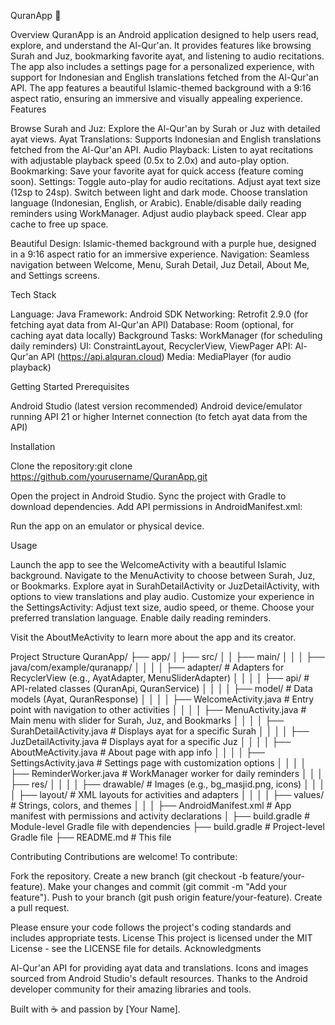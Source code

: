 QuranApp 📖

  
  
  
  


Overview
QuranApp is an Android application designed to help users read, explore, and understand the Al-Qur'an. It provides features like browsing Surah and Juz, bookmarking favorite ayat, and listening to audio recitations. The app also includes a settings page for a personalized experience, with support for Indonesian and English translations fetched from the Al-Qur'an API.
The app features a beautiful Islamic-themed background with a 9:16 aspect ratio, ensuring an immersive and visually appealing experience.
Features

Browse Surah and Juz: Explore the Al-Qur'an by Surah or Juz with detailed ayat views.
Ayat Translations: Supports Indonesian and English translations fetched from the Al-Qur'an API.
Audio Playback: Listen to ayat recitations with adjustable playback speed (0.5x to 2.0x) and auto-play option.
Bookmarking: Save your favorite ayat for quick access (feature coming soon).
Settings:
Toggle auto-play for audio recitations.
Adjust ayat text size (12sp to 24sp).
Switch between light and dark mode.
Choose translation language (Indonesian, English, or Arabic).
Enable/disable daily reading reminders using WorkManager.
Adjust audio playback speed.
Clear app cache to free up space.


Beautiful Design: Islamic-themed background with a purple hue, designed in a 9:16 aspect ratio for an immersive experience.
Navigation: Seamless navigation between Welcome, Menu, Surah Detail, Juz Detail, About Me, and Settings screens.

Tech Stack

Language: Java
Framework: Android SDK
Networking: Retrofit 2.9.0 (for fetching ayat data from Al-Qur'an API)
Database: Room (optional, for caching ayat data locally)
Background Tasks: WorkManager (for scheduling daily reminders)
UI: ConstraintLayout, RecyclerView, ViewPager
API: Al-Qur'an API (https://api.alquran.cloud)
Media: MediaPlayer (for audio playback)

Getting Started
Prerequisites

Android Studio (latest version recommended)
Android device/emulator running API 21 or higher
Internet connection (to fetch ayat data from the API)

Installation

Clone the repository:git clone https://github.com/yourusername/QuranApp.git


Open the project in Android Studio.
Sync the project with Gradle to download dependencies.
Add API permissions in AndroidManifest.xml:<uses-permission android:name="android.permission.INTERNET" />
<uses-permission android:name="android.permission.POST_NOTIFICATIONS" />


Run the app on an emulator or physical device.

Usage

Launch the app to see the WelcomeActivity with a beautiful Islamic background.
Navigate to the MenuActivity to choose between Surah, Juz, or Bookmarks.
Explore ayat in SurahDetailActivity or JuzDetailActivity, with options to view translations and play audio.
Customize your experience in the SettingsActivity:
Adjust text size, audio speed, or theme.
Choose your preferred translation language.
Enable daily reading reminders.


Visit the AboutMeActivity to learn more about the app and its creator.

Project Structure
QuranApp/
├── app/
│   ├── src/
│   │   ├── main/
│   │   │   ├── java/com/example/quranapp/
│   │   │   │   ├── adapter/             # Adapters for RecyclerView (e.g., AyatAdapter, MenuSliderAdapter)
│   │   │   │   ├── api/                 # API-related classes (QuranApi, QuranService)
│   │   │   │   ├── model/               # Data models (Ayat, QuranResponse)
│   │   │   │   ├── WelcomeActivity.java # Entry point with navigation to other activities
│   │   │   │   ├── MenuActivity.java    # Main menu with slider for Surah, Juz, and Bookmarks
│   │   │   │   ├── SurahDetailActivity.java # Displays ayat for a specific Surah
│   │   │   │   ├── JuzDetailActivity.java   # Displays ayat for a specific Juz
│   │   │   │   ├── AboutMeActivity.java     # About page with app info
│   │   │   │   ├── SettingsActivity.java    # Settings page with customization options
│   │   │   │   ├── ReminderWorker.java      # WorkManager worker for daily reminders
│   │   │   ├── res/
│   │   │   │   ├── drawable/            # Images (e.g., bg_masjid.png, icons)
│   │   │   │   ├── layout/              # XML layouts for activities and adapters
│   │   │   │   ├── values/              # Strings, colors, and themes
│   │   │   ├── AndroidManifest.xml      # App manifest with permissions and activity declarations
│   ├── build.gradle                     # Module-level Gradle file with dependencies
├── build.gradle                         # Project-level Gradle file
├── README.md                            # This file

Contributing
Contributions are welcome! To contribute:

Fork the repository.
Create a new branch (git checkout -b feature/your-feature).
Make your changes and commit (git commit -m "Add your feature").
Push to your branch (git push origin feature/your-feature).
Create a pull request.

Please ensure your code follows the project's coding standards and includes appropriate tests.
License
This project is licensed under the MIT License - see the LICENSE file for details.
Acknowledgments

Al-Qur'an API for providing ayat data and translations.
Icons and images sourced from Android Studio's default resources.
Thanks to the Android developer community for their amazing libraries and tools.


Built with ☕ and passion by [Your Name].
